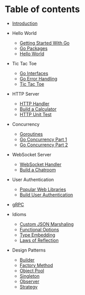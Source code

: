 # Table of contents

* [Introduction](README.md)

* Hello World
  * [Getting Started With Go](./markdowns/01_01_getting_started_with_go.md)
  * [Go Packages](./markdowns/01_02_go_packages.md)
  * [Hello World](./helloworld/README.md)

* Tic Tac Toe
  * [Go Interfaces](./markdowns/02_01_go_interfaces.md)
  * [Go Error Handling](./markdowns/02_02_go_error_handling.md)
  * [Tic Tac Toe](./tictactoe/README.md)

* HTTP Server
  * [HTTP Handler](./markdowns/03_01_go_http_handlers.md)
  * [Build a Calculator](./calculator/README.md)
  * [HTTP Unit Test](./markdowns/03_02_go_http_unit_tests.md)

* Concurrency
  * [Goroutines](./markdowns/04_01_go_routines.md)
  * [Go Concurrency Part 1](./markdowns/04_02_go_concurrency_part_1.md)
  * [Go Concurrency Part 2](./markdowns/04_03_go_concurrency_part_2.md)

* WebSocket Server
  * [WebSocket Handler](./markdowns/05_01_go_websocket_handlers.md)
  * [Build a Chatroom](./chatroom/README.md)

* User Authentication
  * [Popular Web Libraries](./markdowns/06_01_popular_web_libraries.md)
  * [Build User Authentication](./userauth/README.md)

* [gRPC](./grpc/README.md)

* Idioms
  * [Custom JSON Marshaling](./gopatterns/custom_json_marshaling.md)
  * [Functional Options](./gopatterns/functional_options.md)
  * [Type Embedding](./gopatterns/type_embedding.md)
  * [Laws of Reflection](./gopatterns/laws_of_reflection.md)

* Design Patterns
  * [Builder](./gopatterns/builder.md)
  * [Factory Method](./gopatterns/factory_method.md)
  * [Object Pool](./gopatterns/object_pool.md)
  * [Singleton](./gopatterns/singleton.md)
  * [Observer](./gopatterns/observer.md)
  * [Strategy](./gopatterns/strategy.md)
